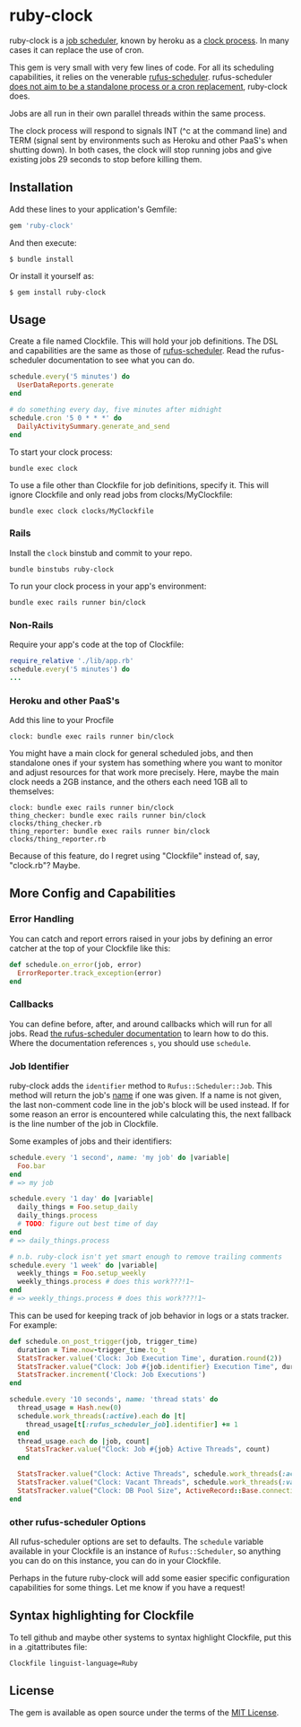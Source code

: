 # ruby-clock

ruby-clock is a [job scheduler](https://en.wikipedia.org/wiki/Job_scheduler),
known by heroku as a [clock process](https://devcenter.heroku.com/articles/scheduled-jobs-custom-clock-processes).
In many cases it can replace the use of cron.

This gem is very small with very few lines of code. For all its scheduling capabilities,
it relies on the venerable [rufus-scheduler](https://github.com/jmettraux/rufus-scheduler/).
rufus-scheduler
[does not aim to be a standalone process or a cron replacement](https://github.com/jmettraux/rufus-scheduler/issues/307),
ruby-clock does.

Jobs are all run in their own parallel threads within the same process.

The clock process will respond to signals INT (^c at the command line) and
TERM (signal sent by environments such as Heroku and other PaaS's when shutting down).
In both cases, the clock will stop running jobs and give existing jobs 29 seconds
to stop before killing them.

## Installation

Add these lines to your application's Gemfile:

```ruby
gem 'ruby-clock'
```

And then execute:

    $ bundle install

Or install it yourself as:

    $ gem install ruby-clock

## Usage

Create a file named Clockfile. This will hold your job definitions.
The DSL and capabilities
are the same as those of [rufus-scheduler](https://github.com/jmettraux/rufus-scheduler/).
Read the rufus-scheduler documentation to see what you can do.

```ruby
schedule.every('5 minutes') do
  UserDataReports.generate
end

# do something every day, five minutes after midnight
schedule.cron '5 0 * * *' do
  DailyActivitySummary.generate_and_send
end
```

To start your clock process:

    bundle exec clock

To use a file other than Clockfile for job definitions, specify it.
This will ignore Clockfile and only read jobs from clocks/MyClockfile:

    bundle exec clock clocks/MyClockfile

### Rails

Install the `clock` binstub and commit to your repo.

    bundle binstubs ruby-clock

To run your clock process in your app's environment:

    bundle exec rails runner bin/clock

### Non-Rails

Require your app's code at the top of Clockfile:

```ruby
require_relative './lib/app.rb'
schedule.every('5 minutes') do
...
```

### Heroku and other PaaS's

Add this line to your Procfile

```
clock: bundle exec rails runner bin/clock
```

You might have a main clock for general scheduled jobs, and then standalone ones
if your system has something where you want to monitor and adjust resources
for that work more precisely. Here, maybe the main clock needs a 2GB instance,
and the others each need 1GB all to themselves:

```
clock: bundle exec rails runner bin/clock
thing_checker: bundle exec rails runner bin/clock clocks/thing_checker.rb
thing_reporter: bundle exec rails runner bin/clock clocks/thing_reporter.rb
```

Because of this feature, do I regret using "Clockfile" instead of, say, "clock.rb"? Maybe.


## More Config and Capabilities

### Error Handling

You can catch and report errors raised in your jobs by defining an error catcher at
the top of your Clockfile like this:

```ruby
def schedule.on_error(job, error)
  ErrorReporter.track_exception(error)
end
```

### Callbacks

You can define before, after, and around callbacks which will run for all jobs.
Read [the rufus-scheduler documentation](https://github.com/jmettraux/rufus-scheduler/#callbacks)
to learn how to do this. Where the documentation references `s`, you should use `schedule`.

### Job Identifier

ruby-clock adds the `identifier` method to `Rufus::Scheduler::Job`. This method will return the job's
[name](https://github.com/jmettraux/rufus-scheduler/#name--string) if one was given.
If a name is not given, the last non-comment code line in the job's block
will be used instead. If for some reason an error is encountered while calculating this, the next
fallback is the line number of the job in Clockfile.

Some examples of jobs and their identifiers:

```ruby
schedule.every '1 second', name: 'my job' do |variable|
  Foo.bar
end
# => my job

schedule.every '1 day' do |variable|
  daily_things = Foo.setup_daily
  daily_things.process
  # TODO: figure out best time of day
end
# => daily_things.process

# n.b. ruby-clock isn't yet smart enough to remove trailing comments
schedule.every '1 week' do |variable|
  weekly_things = Foo.setup_weekly
  weekly_things.process # does this work???!1~
end
# => weekly_things.process # does this work???!1~
```

This can be used for keeping track of job behavior in logs or a
stats tracker. For example:

```ruby
def schedule.on_post_trigger(job, trigger_time)
  duration = Time.now-trigger_time.to_t
  StatsTracker.value('Clock: Job Execution Time', duration.round(2))
  StatsTracker.value("Clock: Job #{job.identifier} Execution Time", duration.round(2))
  StatsTracker.increment('Clock: Job Executions')
end

schedule.every '10 seconds', name: 'thread stats' do
  thread_usage = Hash.new(0)
  schedule.work_threads(:active).each do |t|
    thread_usage[t[:rufus_scheduler_job].identifier] += 1
  end
  thread_usage.each do |job, count|
    StatsTracker.value("Clock: Job #{job} Active Threads", count)
  end

  StatsTracker.value("Clock: Active Threads", schedule.work_threads(:active).size)
  StatsTracker.value("Clock: Vacant Threads", schedule.work_threads(:vacant).size)
  StatsTracker.value("Clock: DB Pool Size", ActiveRecord::Base.connection_pool.connections.size)
end
```

### other rufus-scheduler Options

All rufus-scheduler options are set to defaults. The `schedule` variable
available in your Clockfile is an instance of `Rufus::Scheduler`,
so anything you can do on this instance, you can do in your Clockfile.

Perhaps in the future ruby-clock will add some easier specific configuration
capabilities for some things. Let me know if you have a request!

## Syntax highlighting for Clockfile

To tell github and maybe other systems to syntax highlight Clockfile, put this in a .gitattributes file:

```gitattributes
Clockfile linguist-language=Ruby
```


## License

The gem is available as open source under the terms of the [MIT License](https://opensource.org/licenses/MIT).
